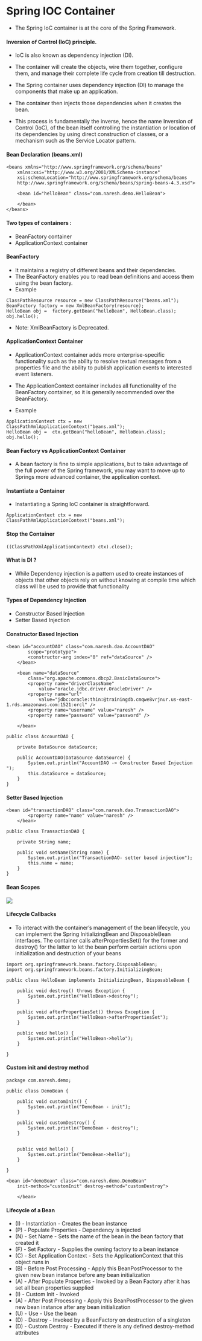 # Spring IOC Container 
* The Spring IoC container is at the core of the Spring Framework.

#### Inversion of Control (IoC) principle.
* IoC is also known as dependency injection (DI). 
* The container will create the objects, wire them together, configure them, and manage their complete life cycle from creation till destruction. 
* The Spring container uses dependency injection (DI) to manage the components that make up an application.

* The container then injects those dependencies when it creates the bean. 


* This process is fundamentally the inverse, hence the name Inversion of Control (IoC), of the bean itself controlling the instantiation or location of its dependencies by using direct construction of classes, or a mechanism such as the Service Locator pattern.

#### Bean Declaration (beans.xml)
```
<beans xmlns="http://www.springframework.org/schema/beans"
	xmlns:xsi="http://www.w3.org/2001/XMLSchema-instance"
	xsi:schemaLocation="http://www.springframework.org/schema/beans
    http://www.springframework.org/schema/beans/spring-beans-4.3.xsd">
    
	<bean id="helloBean" class="com.naresh.demo.HelloBean">
		
	</bean>
</beans>
  ```


#### Two types of containers :
* BeanFactory container
* ApplicationContext container

#### BeanFactory
* It maintains a registry of different beans and their dependencies.
* The BeanFactory enables you to read bean definitions and access them using the bean factory.
* Example
```
ClassPathResource resource = new ClassPathResource("beans.xml");
BeanFactory factory = new XmlBeanFactory(resource);
HelloBean obj =  factory.getBean("helloBean", HelloBean.class);
obj.hello();
```
* Note: XmlBeanFactory is Deprecated.

#### ApplicationContext Container
* ApplicationContext container adds more enterprise-specific functionality such as the ability to resolve textual messages from a properties file and the ability to publish application events to interested event listeners.
* The ApplicationContext container includes all functionality of the BeanFactory container, so it is generally recommended over the BeanFactory.

* Example
```
ApplicationContext ctx = new ClassPathXmlApplicationContext("beans.xml");
HelloBean obj =  ctx.getBean("helloBean", HelloBean.class);
obj.hello();
```

#### Bean Factory vs ApplicationContext Container
* A bean factory is fine to simple applications, but to take advantage of the full power of the Spring framework, you may want to move up to Springs more advanced container, the application context.

#### Instantiate a Container
* Instantiating a Spring IoC container is straightforward. 
```
ApplicationContext ctx = new ClassPathXmlApplicationContext("beans.xml");
```

#### Stop the Container
```
((ClassPathXmlApplicationContext) ctx).close();
```

#### What is DI ?
* While Dependency injection is a pattern used to create instances of objects that other objects rely on without knowing at compile time which class will be used to provide that functionality

#### Types of Dependency Injection
* Constructor Based Injection
* Setter Based Injection

#### Constructor Based Injection
```
<bean id="accountDAO" class="com.naresh.dao.AccountDAO"
		scope="prototype">
		<constructor-arg index="0" ref="dataSource" />
	</bean>

	<bean name="dataSource"
		class="org.apache.commons.dbcp2.BasicDataSource">
		<property name="driverClassName"
			value="oracle.jdbc.driver.OracleDriver" />
		<property name="url"
			value="jdbc:oracle:thin:@trainingdb.cmqwe8vrjnur.us-east-1.rds.amazonaws.com:1521:orcl" />
		<property name="username" value="naresh" />
		<property name="password" value="password" />

	</bean>
```
```
public class AccountDAO {

	private DataSource dataSource;
	
	public AccountDAO(DataSource dataSource) {
		System.out.println("AccountDAO -> Constructor Based Injection ");
		this.dataSource = dataSource;
	}
}
```

#### Setter Based Injection
```
<bean id="transactionDAO" class="com.naresh.dao.TransactionDAO">
		<property name="name" value="naresh" />
	</bean>
```
```
public class TransactionDAO {

	private String name;
	
	public void setName(String name) {
		System.out.println("TransactionDAO- setter based injection");
		this.name = name;
	}
}
```

#### Bean Scopes
![](bean_scope.png)

#### Lifecycle Callbacks
* To interact with the container’s management of the bean lifecycle, you can implement the Spring InitializingBean and DisposableBean interfaces. The container calls afterPropertiesSet() for the former and destroy() for the latter to let the bean perform certain actions upon initialization and destruction of your beans
```
import org.springframework.beans.factory.DisposableBean;
import org.springframework.beans.factory.InitializingBean;

public class HelloBean implements InitializingBean, DisposableBean {

	public void destroy() throws Exception {
		System.out.println("HelloBean->destroy");
	}

	public void afterPropertiesSet() throws Exception {
		System.out.println("HelloBean->afterPropertiesSet");
	}

	public void hello() {
		System.out.println("HelloBean->hello");
	}

}
```

#### Custom init and destroy method
```
package com.naresh.demo;

public class DemoBean {

	public void customInit() {
		System.out.println("DemoBean - init");
	}
	
	public void customDestroy() {
		System.out.println("DemoBean - destroy");
	}
	

	public void hello() {
		System.out.println("DemoBean->hello");
	}

}

```
```
<bean id="demoBean" class="com.naresh.demo.DemoBean"
	init-method="customInit" destroy-method="customDestroy">
		
	</bean>
```


#### Lifecycle of a Bean
* (I) - Instantiation - Creates the bean instance
* (P) - Populate Properties - Dependency is injected
* (N) - Set Name - Sets the name of the bean in the bean factory that created it
* (F) - Set Factory - Supplies the owning factory to a bean instance
* (C) - Set Application Context - Sets the ApplicationContext that this object runs in
* (B) - Before Post Processing - Apply this BeanPostProcessor to the given new bean instance before any bean initialization
* (A) - After Populate Properties - Invoked by a Bean Factory after it has set all bean properties supplied
* (I) - Custom Init - Invoked
* (A) - After Post Processing - Apply this BeanPostProcessor to the given new bean instance after any bean initialization
* (U) - Use - Use the bean
* (D) - Destroy - Invoked by a BeanFactory on destruction of a singleton
* (D) - Custom Destroy - Executed if there is any defined destroy-method attributes
